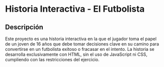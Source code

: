 # Historia Interactiva - El Futbolista

## Descripción

Este proyecto es una historia interactiva en la que el jugador toma el papel de un joven de 16 años que debe tomar decisiones clave en su camino para convertirse en un futbolista exitoso o fracasar en el intento. La historia se desarrolla exclusivamente con HTML, sin el uso de JavaScript ni CSS, cumpliendo con las restricciones del ejercicio.
